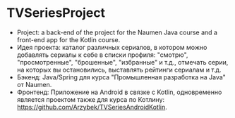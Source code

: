 # TVSeriesProject
* Project: a back-end of the project for the Naumen Java course and a front-end app for the Kotlin course.
* Идея проекта: каталог различных сериалов, в котором можно добавлять сериалы к себе в списки профиля: "смотрю", "просмотренные", "брошенные", "избранные" и т.д., отмечать серии, на которых вы остановились, выставлять рейтинги сериалам и т.д.
* Бэкенд: Java/Spring для курса "Промышленная разработка на Java" от Naumen. 
* Фронтенд: Приложение на Android в связке с Kotlin, одновременно является проектом также для курса по Котлину: 
https://github.com/Arzybek/TVSeriesAndroidKotlin.
